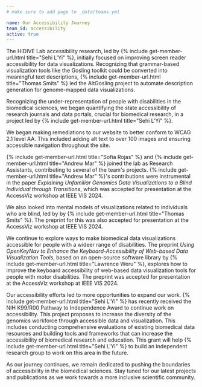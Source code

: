 ```yaml
---
# make sure to add page to _data/teams.yml

name: Our Accessibility Journey
team_id: accessibility
active: true
---
```


<!-- Every web interface should be accessible, but inaccessible web experiences are the norm. -->

<!-- When the HIDIVE lab began our accessibility research, we first focused on improving screen reader accessibility for data visualizations.  -->
The HIDIVE Lab accessibility research, led by {% include get-member-url.html title="Sehi L'Yi" %}, initially focused on improving screen reader accessibility for data visualizations. 
Recognizing that grammar-based visualization tools like the Gosling toolkit could be converted into meaningful text descriptions, {% include get-member-url.html title="Thomas Smits" %} led the AltGosling project to automate description generation for genome-mapped data visualizations.

Recognizing the under-representation of people with disabilities in the biomedical sciences,
we began quantifying the state accessibility of research journals and data portals, crucial for biomedical research, in a project led by {% include get-member-url.html title="Sehi L'Yi" %}.

We began making remediations to our website to better conform to WCAG 2.1 level AA. This included adding alt text to over 100 images and ensuring accessible navigation throughout the site.

{% include get-member-url.html title="Sofia Rojas" %} and {% include get-member-url.html title="Andrew Mar" %} joined the lab as Research Assistants, contributing to several of the team's projects. 
{% include get-member-url.html title="Andrew Mar" %}'s contributions were instrumental in the paper *Explaining Unfamiliar Genomics Data Visualizations to a Blind Individual through Transitions*, which was accepted for presentation at the AccessViz workshop at IEEE VIS 2024. 

We also looked into mental models of visualizations related to individuals who are blind, led by by {% include get-member-url.html title="Thomas Smits" %}. The preprint for this was also accepted for presentation at the AccessViz workshop at IEEE VIS 2024.

We continue to explore ways to make biomedical data visualizations accessible for people with a wideer range of disabilities. 
The preprint *Using OpenKeyNav to Enhance the Keyboard-Accessibility of Web-based Data Visualization Tools*, based on an open-source software library by {% include get-member-url.html title="Lawrence Weru" %}, explores how to improve the keyboard accessibility of web-based data visualization tools for people with motor disabilities.
The preprint was accepted for presentation at the AccessViz workshop at IEEE VIS 2024.

Our accessibility efforts led to more opportunities to expand our work. {% include get-member-url.html title="Sehi L'Yi" %} has recently received the NIH K99/R00 Pathway to Independence Award to continue work on accessibility. This project proposes to increase the diversity of the genomics workforce through accessible data and visualization. This includes conducting comprehensive evaluations of existing biomedical data resources and building tools and frameworks that can increase the accessibility of biomedical research and education. This grant will help {% include get-member-url.html title="Sehi L'Yi" %} to build an independent research group to work on this area in the future.

As our journey continues, we remain dedicated to pushing the boundaries of accessibility in the biomedical sciences. 
Stay tuned for our latest projects and publications as we work towards a more inclusive scientific community.